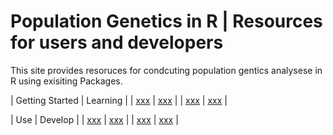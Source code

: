 # Population Genetics in R | Resources for users and developers

This site provides resoruces for condcuting population gentics analysese in R using exisiting Packages.

| Getting Started | Learning |
| [xxx]() | [xxx]() | 
| [xxx]() | [xxx]() | 

| Use | Develop |
| [xxx]() | [xxx]() | 
| [xxx]() | [xxx]() | 



